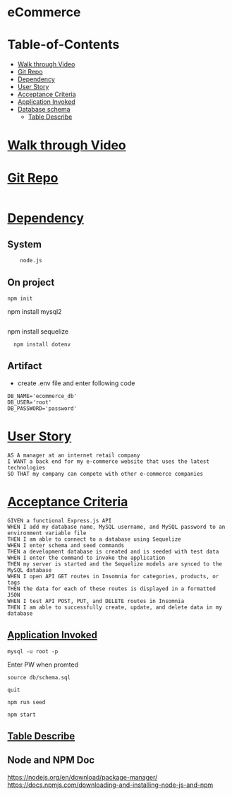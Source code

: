 # eCommerce

# Table-of-Contents
  * [Walk through Video](#walk-through-Video)
  * [Git Repo](#git-repo)
  * [Dependency](#dependency)
  * [User Story](#user-story)
  * [Acceptance Criteria](#acceptance-criteria)
  * [Application Invoked](#application-invoked)
  * [Database schema](#database-schema)
    * [Table Describe](#table-describe)

# [Walk through Video](#table-of-contents)


# [Git Repo](#table-of-contents)
```

```
# [Dependency](#table-of-contents)
  ## System
  ```
      node.js
  ```
  ## On project
  ```
  npm init
```
  npm install mysql2
```
```
  npm install sequelize
```
  npm install dotenv

  ```
  ## Artifact
  * create .env file and enter following code
  ```
  DB_NAME='ecommerce_db'
  DB_USER='root'
  DB_PASSWORD='password'
  ```

# [User Story](#table-of-contents)
```
AS A manager at an internet retail company
I WANT a back end for my e-commerce website that uses the latest technologies
SO THAT my company can compete with other e-commerce companies

```
# [Acceptance Criteria](#table-of-contents)
```
GIVEN a functional Express.js API
WHEN I add my database name, MySQL username, and MySQL password to an environment variable file
THEN I am able to connect to a database using Sequelize
WHEN I enter schema and seed commands
THEN a development database is created and is seeded with test data
WHEN I enter the command to invoke the application
THEN my server is started and the Sequelize models are synced to the MySQL database
WHEN I open API GET routes in Insomnia for categories, products, or tags
THEN the data for each of these routes is displayed in a formatted JSON
WHEN I test API POST, PUT, and DELETE routes in Insomnia
THEN I am able to successfully create, update, and delete data in my database

```
## [Application Invoked](#table-of-contents)
`mysql -u root -p`

Enter PW when promted

`source db/schema.sql`

`quit`

`npm run seed`
  
`npm start`


## [Table Describe](#table-of-contents)


## Node and NPM Doc
https://nodejs.org/en/download/package-manager/
https://docs.npmjs.com/downloading-and-installing-node-js-and-npm
